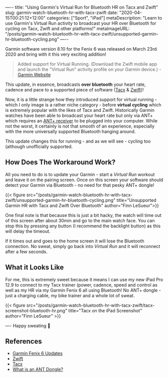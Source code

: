 —--
title: "Using Garmin's Virtual Run for Bluetooth HR on Tacx and Zwift"
slug: garmin-watch-bluetooth-hr-with-tacx-zwift
date: "2020-04-15T00:21:12+12:00"
categories: ["Sport", "iPad"]
metaDescription: "Learn to use Garmin's Virtual Run activity to broadcast your HR over Bluetooth for cycling on Tacx, Zwift and other platforms!"
metaImageURL: "/posts/garmin-watch-bluetooth-hr-with-tacx-zwift/unsupported-garmin-hr-bluetooth-cycling.png"
—--

Garmin software version 8.10 for the Fenix 6 was released on March 23rd 2020 and bring with it this very exciting addition!

> Added support for Virtual Running. (Download the Zwift mobile app and launch the "Virtual Run" activity profile on your Garmin device.) - [Garmin Website][1]

This update, in essence, broadcasts __over bluetooth__ your heart rate, cadence and pace to a supported piece of software ([Tacx][3] & [Zwift][2])!

Now, it is a little strange how they introduced support for virtual running - which I only image is a rather niche category - before __virtual cycling__ which is extremely popular with the likes of Tacx and Zwift. Historically Garmin watches have been able to broadcast your heart rate but only via ANT+ which requires an [ANT+ receiver][4] to be plugged into your computer. While not the worst, it certainly is not that smooth of an experience, especially with the more universally supported Bluetooth hanging around.

This update changes this for running - and as we will see - cycling too (although unofficially supported.

## How Does The Workaround Work?

All you need to do is to update your Garmin - start a _Virtual Run_ workout and leave it on the pairing screen. Once on this screen your software should detect your Garmin via Bluetooth - no need for that pesky ANT+ dongle!

{{< figure src="/posts/garmin-watch-bluetooth-hr-with-tacx-zwift/unsupported-garmin-hr-bluetooth-cycling.png" title="Unsupported Garmin HR with Tacx and Zwift Over Bluetooth" author="Finn LeSueur">}}

One final note is that because this is just a bit hacky, the watch will time out of this screen after about 30min and go to the main watch face. You can stop this by pressing any button (I recommend the backlight button) as this will delay the timeout.

If it times out and goes to the home screen it will lose the Bluetooth connection. No sweat, simply go back into _Virtual Run_ and it will reconnect after a few seconds.

## What it Looks Like

For me, this is extremely sweet because it means I can use my new iPad Pro 12.9 to connect to my Tacx trainer (power, cadence, speed and control as well as my HR via my Garmin Fenix 6 all using Bluetooth! No ANT+ dongle - just a charging cable, my bike trainer and a whole lot of sweat.

{{< figure src="/posts/garmin-watch-bluetooth-hr-with-tacx-zwift/tacx-screenshot-bluetooth-hr.png" title="Tacx on the iPad Screenshot" author="Finn LeSueur" >}}

—- Happy sweating 👋 

## References
- [Garmin Fenix 6 Updates][1]
- [Zwift][2]
- [Tacx][3]
- [What is an ANT Dongle?][4]

[1]: https://www8.garmin.com/support/download_details.jsp?id=15031 "Garmin Fenix 6 Updates"
[2]: https://zwift.com/ "Zwift"
[3]: https://tacx.com/product/tacx-films-tda/ "Tacx"
[4]: https://www.cyclingweekly.com/news/product-news/ant-dongle-371974 "What is an ANT Dongle?"
